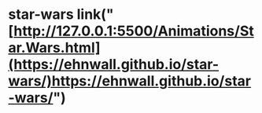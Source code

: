 # star-wars link("[http://127.0.0.1:5500/Animations/Star.Wars.html](https://ehnwall.github.io/star-wars/)https://ehnwall.github.io/star-wars/")
